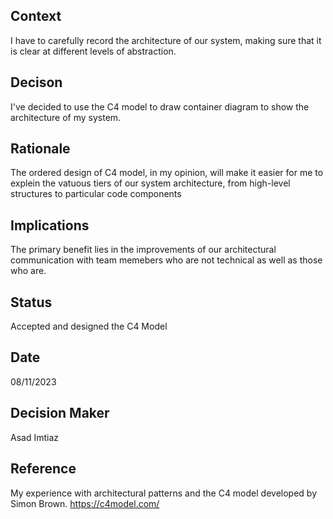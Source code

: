 ## Context

I have to carefully record the architecture of our system, making sure that it is clear at different levels of abstraction.

## Decison

I've decided to use the C4 model to draw container diagram to show the architecture of my system.

## Rationale

The ordered design of C4 model, in my opinion, will make it easier for me to explein the vatuous tiers of our system architecture, from high-level structures to particular code components

## Implications

The primary benefit lies in the improvements of our architectural communication with team memebers who are not technical as well as those who are.

## Status

Accepted and designed the C4 Model

## Date

08/11/2023

## Decision Maker

Asad Imtiaz

## Reference

My experience with architectural patterns and the C4 model developed by Simon Brown.
https://c4model.com/

